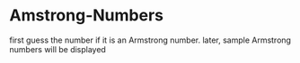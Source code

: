 # Amstrong-Numbers
first guess the number if it is an Armstrong number. later, sample Armstrong numbers will be displayed
